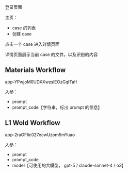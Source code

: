 登录页面

主页：
- case 的列表
- 创建 case

点击一个 case 进入详情页面

详情页面展示当前 case 的文件，以及识别的内容


## Materials Workflow

app-YPwjoM0UDXXwzslEOzGqITaH

入参：
- prompt
- prompt_code【字符串，标出 prompt 的信息】

## L1 Wold Workflow

app-2raOFlic027ecwUzom5mYuao

入参：
- prompt
- prompt_code
- model【可使用的大模型， gpt-5 / claude-sonnet-4 / o3】